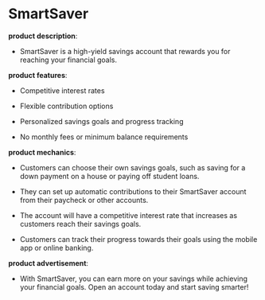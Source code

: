 # SmartSaver

**product description**: 

- SmartSaver is a high-yield savings account that rewards you for reaching your financial goals.

**product features**: 

- Competitive interest rates

- Flexible contribution options

- Personalized savings goals and progress tracking

- No monthly fees or minimum balance requirements

**product mechanics**: 

- Customers can choose their own savings goals, such as saving for a down payment on a house or paying off student loans.

- They can set up automatic contributions to their SmartSaver account from their paycheck or other accounts.

- The account will have a competitive interest rate that increases as customers reach their savings goals.

- Customers can track their progress towards their goals using the mobile app or online banking.

**product advertisement**: 

- With SmartSaver, you can earn more on your savings while achieving your financial goals. Open an account today and start saving smarter!

